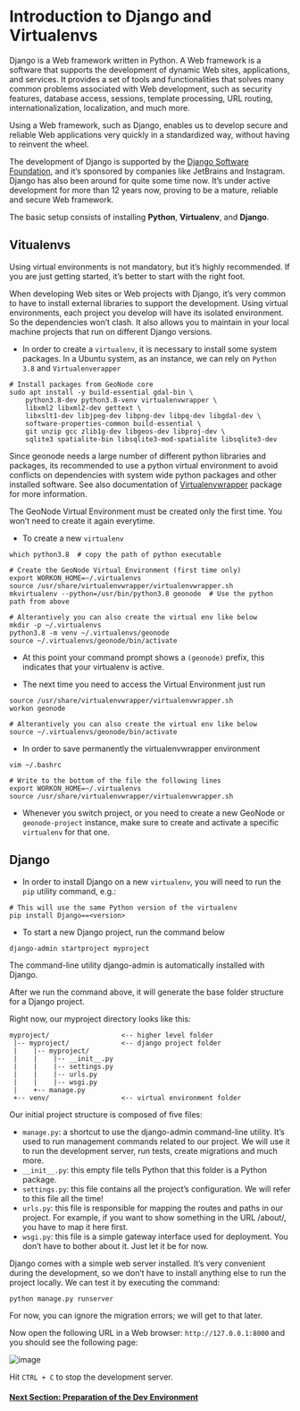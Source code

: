 # Introduction to Django and Virtualenvs
Django is a Web framework written in Python. A Web framework is a software that supports the development of dynamic Web sites, applications, and services. It provides a set of tools and functionalities that solves many common problems associated with Web development, such as security features, database access, sessions, template processing, URL routing, internationalization, localization, and much more.

Using a Web framework, such as Django, enables us to develop secure and reliable Web applications very quickly in a standardized way, without having to reinvent the wheel.

The development of Django is supported by the [Django Software Foundation](https://www.djangoproject.com/foundation/), and it’s sponsored by companies like JetBrains and Instagram. Django has also been around for quite some time now. It’s under active development for more than 12 years now, proving to be a mature, reliable and secure Web framework.

The basic setup consists of installing **Python**, **Virtualenv**, and **Django**.

## Vitualenvs
Using virtual environments is not mandatory, but it’s highly recommended. If you are just getting started, it’s better to start with the right foot.

When developing Web sites or Web projects with Django, it’s very common to have to install external libraries to support the development. Using virtual environments, each project you develop will have its isolated environment. So the dependencies won’t clash. It also allows you to maintain in your local machine projects that run on different Django versions.

- In order to create a `virtualenv`, it is necessary to install some system packages. In a Ubuntu system, as an instance, we can rely on `Python 3.8` and `Virtualenverapper`

```shell
# Install packages from GeoNode core
sudo apt install -y build-essential gdal-bin \
    python3.8-dev python3.8-venv virtualenvwrapper \
    libxml2 libxml2-dev gettext \
    libxslt1-dev libjpeg-dev libpng-dev libpq-dev libgdal-dev \
    software-properties-common build-essential \
    git unzip gcc zlib1g-dev libgeos-dev libproj-dev \
    sqlite3 spatialite-bin libsqlite3-mod-spatialite libsqlite3-dev
```

Since geonode needs a large number of different python libraries and packages, its recommended to use a python virtual environment to avoid conflicts on dependencies with system wide python packages and other installed software. See also documentation of [Virtualenvwrapper](https://virtualenvwrapper.readthedocs.io/en/stable/) package for more information.

The GeoNode Virtual Environment must be created only the first time. You won’t need to create it again everytime.

- To create a new `virtualenv`

```shell
which python3.8  # copy the path of python executable

# Create the GeoNode Virtual Environment (first time only)
export WORKON_HOME=~/.virtualenvs
source /usr/share/virtualenvwrapper/virtualenvwrapper.sh
mkvirtualenv --python=/usr/bin/python3.8 geonode  # Use the python path from above

# Alterantively you can also create the virtual env like below
mkdir -p ~/.virtualenvs
python3.8 -m venv ~/.virtualenvs/geonode
source ~/.virtualenvs/geonode/bin/activate
```

- At this point your command prompt shows a `(geonode)` prefix, this indicates that your virtualenv is active.

- The next time you need to access the Virtual Environment just run

```shell
source /usr/share/virtualenvwrapper/virtualenvwrapper.sh
workon geonode

# Alterantively you can also create the virtual env like below
source ~/.virtualenvs/geonode/bin/activate
```

- In order to save permanently the virtualenvwrapper environment

```shell
vim ~/.bashrc

# Write to the bottom of the file the following lines
export WORKON_HOME=~/.virtualenvs
source /usr/share/virtualenvwrapper/virtualenvwrapper.sh
```

- Whenever you switch project, or you need to create a new GeoNode or `geonode-project` instance, make sure to create and activate a specific `virtualenv` for that one.

## Django
- In order to install Django on a new `virtualenv`, you will need to run the `pip` utility command, e.g.:

```shell
# This will use the same Python version of the virtualenv
pip install Django==<version>
```

- To start a new Django project, run the command below

```shell
django-admin startproject myproject
```

The command-line utility django-admin is automatically installed with Django.

After we run the command above, it will generate the base folder structure for a Django project.

Right now, our myproject directory looks like this:

```shell
myproject/                  <-- higher level folder
 |-- myproject/             <-- django project folder
 |    |-- myproject/
 |    |    |-- __init__.py
 |    |    |-- settings.py
 |    |    |-- urls.py
 |    |    |-- wsgi.py
 |    +-- manage.py
 +-- venv/                  <-- virtual environment folder
```

Our initial project structure is composed of five files:

* `manage.py`: a shortcut to use the django-admin command-line utility. It’s used to run management commands related to our project. We will use it to run the development server, run tests, create migrations and much more.
* `__init__.py`: this empty file tells Python that this folder is a Python package.
* `settings.py`: this file contains all the project’s configuration. We will refer to this file all the time!
* `urls.py`: this file is responsible for mapping the routes and paths in our project. For example, if you want to show something in the URL /about/, you have to map it here first.
* `wsgi.py`: this file is a simple gateway interface used for deployment. You don’t have to bother about it. Just let it be for now.

Django comes with a simple web server installed. It’s very convenient during the development, so we don’t have to install anything else to run the project locally. We can test it by executing the command:

```shell
python manage.py runserver
```

For now, you can ignore the migration errors; we will get to that later.

Now open the following URL in a Web browser: `http://127.0.0.1:8000` and you should see the following page:

![image](https://user-images.githubusercontent.com/1278021/132476355-b57073a1-72fd-4ab5-b149-b3fb5241b087.png)

Hit `CTRL + C` to stop the development server.

#### [Next Section: Preparation of the Dev Environment](DEV_ENV.md)
